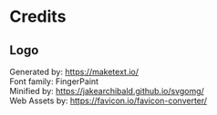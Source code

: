 # Credits

## Logo

Generated by: <https://maketext.io/>\
Font family: FingerPaint\
Minified by: <https://jakearchibald.github.io/svgomg/>\
Web Assets by: <https://favicon.io/favicon-converter/>
